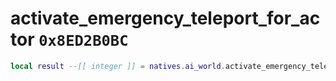 # activate_emergency_teleport_for_actor `0x8ED2B0BC`

```lua
local result --[[ integer ]] = natives.ai_world.activate_emergency_teleport_for_actor(_unk0 --[[ integer ]], _unk1 --[[ integer ]], _unk2 --[[ integer ]], _unk3 --[[ integer ]], _unk4 --[[ integer ]])
```